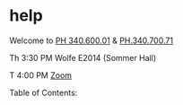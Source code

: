 # help

Welcome to [PH 340.600.01](https://www.jhsph.edu/courses/course/36389/2022/340.600.01/stata-programming) & [PH.340.700.71](https://www.jhsph.edu/courses/course/37447/2022/340.700.71/advanced-stata-programming)

Th 3:30 PM Wolfe E2014 (Sommer Hall) 

T 4:00 PM [Zoom](https://jhjhm.zoom.us/j/98823052701)

Table of Contents:

```{tableofcontents}
```
